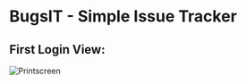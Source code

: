 # BugsIT - Simple Issue Tracker

## First Login View:
![Printscreen](https://bugs.maveius.pl/assets/images/bugsit-portal-01.png "Main screen")
